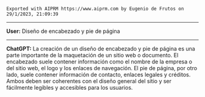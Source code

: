 
```
Exported with AIPRM https://www.aiprm.com by Eugenio de Frutos on 29/1/2023, 21:09:39
```

---


**User:**
Diseño de encabezado y pie de página

---

**ChatGPT:**
La creación de un diseño de encabezado y pie de página es una parte importante de la maquetación de un sitio web o documento. El encabezado suele contener información como el nombre de la empresa o del sitio web, el logo y los enlaces de navegación. El pie de página, por otro lado, suele contener información de contacto, enlaces legales y créditos. Ambos deben ser coherentes con el diseño general del sitio y ser fácilmente legibles y accesibles para los usuarios.